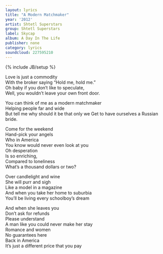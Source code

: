 ```yaml
---
layout: lyrics
title: "A Modern Matchmaker"
year: '2012'
artist: Shtetl Superstars
group: Shtetl Superstars
label: Skycap
album: A Day In The Life
publisher: none
category: lyrics
soundcloud: 227595210
---
```


{% include JB/setup %}

Love is just a commodity  
With the broker saying “Hold me, hold me.”  
Oh baby if you don’t like to speculate,  
Well, you wouldn’t leave your own front door.  
  
You can think of me as a modern matchmaker  
Helping people far and wide  
But tell me why should it be that only we
Get to have ourselves a Russian bride.  
  
Come for the weekend  
Hand-pick your angels  
Who in America  
You know would never even look at you  
Oh desperation  
Is so enriching,  
Compared to loneliness  
What’s a thousand dollars or two?  
  
Over candlelight and wine  
She will purr and sigh  
Like a model in a magazine  
And when you take her home to suburbia  
You’ll be living every schoolboy’s dream  
  
And when she leaves you  
Don’t ask for refunds  
Please understand  
A man like you could never make her stay  
Romance and women  
No guarantees here  
Back in America   
It’s just a different price that you pay